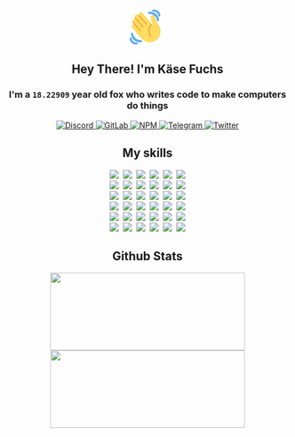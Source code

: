 <div><p align=center><img src=./resources/images/wave.gif width=64px height=64px></p><h2 align=center>Hey There! I'm Käse Fuchs</h2><h3 align=center>I'm a <code>18.22909</code> year old fox who writes code to make computers do things</h3><p align=center><a href=https://discord.com/users/507526681125322772><img alt=Discord src="https://img.shields.io/badge/Discord-5865F2?logo=discord&logoColor=white&style=flat-square#ac95ca8406573c5d181729d93fbd3d1f"> </a><a href=https://gitlab.com/kasefuchs><img alt=GitLab src="https://img.shields.io/badge/GitLab-330F63?logo=gitlab&logoColor=white&style=flat-square#ac95ca8406573c5d181729d93fbd3d1f"> </a><a href=https://npmjs.com/~kasefuchs><img alt=NPM src="https://img.shields.io/badge/NPM-CB3837?logo=npm&logoColor=white&style=flat-square#ac95ca8406573c5d181729d93fbd3d1f"> </a><a href=https://t.me/kasefuchs><img alt=Telegram src="https://img.shields.io/badge/Telegram-2CA5E0?logo=telegram&logoColor=white&style=flat-square#ac95ca8406573c5d181729d93fbd3d1f"> </a><a href=https://twitter.com/kasefuchs><img alt=Twitter src="https://img.shields.io/badge/Twitter-1DA1F2?logo=twitter&logoColor=white&style=flat-square#ac95ca8406573c5d181729d93fbd3d1f"></a></p><h2 align=center>My skills</h2><p align=center><a href=https://aws.amazon.com/ ><picture><source srcset="https://skillicons.dev/icons?i=aws&theme=dark#ac95ca8406573c5d181729d93fbd3d1f" media="(prefers-color-scheme: dark)"><source srcset="https://skillicons.dev/icons?i=aws&theme=light#ac95ca8406573c5d181729d93fbd3d1f" media="(prefers-color-scheme: light), (prefers-color-scheme: no-preference)"><img src="https://skillicons.dev/icons?i=aws&theme=light#ac95ca8406573c5d181729d93fbd3d1f"></picture></a>&nbsp;&nbsp;<a href=https://en.wikipedia.org/wiki/Bash_(Unix_shell)><picture><source srcset="https://skillicons.dev/icons?i=bash&theme=dark#ac95ca8406573c5d181729d93fbd3d1f" media="(prefers-color-scheme: dark)"><source srcset="https://skillicons.dev/icons?i=bash&theme=light#ac95ca8406573c5d181729d93fbd3d1f" media="(prefers-color-scheme: light), (prefers-color-scheme: no-preference)"><img src="https://skillicons.dev/icons?i=bash&theme=light#ac95ca8406573c5d181729d93fbd3d1f"></picture></a>&nbsp;&nbsp;<a href=https://discord.com/developers/docs><picture><source srcset="https://skillicons.dev/icons?i=bots&theme=dark#ac95ca8406573c5d181729d93fbd3d1f" media="(prefers-color-scheme: dark)"><source srcset="https://skillicons.dev/icons?i=bots&theme=light#ac95ca8406573c5d181729d93fbd3d1f" media="(prefers-color-scheme: light), (prefers-color-scheme: no-preference)"><img src="https://skillicons.dev/icons?i=bots&theme=light#ac95ca8406573c5d181729d93fbd3d1f"></picture></a>&nbsp;&nbsp;<a href=https://www.cloudflare.com/ ><picture><source srcset="https://skillicons.dev/icons?i=cloudflare&theme=dark#ac95ca8406573c5d181729d93fbd3d1f" media="(prefers-color-scheme: dark)"><source srcset="https://skillicons.dev/icons?i=cloudflare&theme=light#ac95ca8406573c5d181729d93fbd3d1f" media="(prefers-color-scheme: light), (prefers-color-scheme: no-preference)"><img src="https://skillicons.dev/icons?i=cloudflare&theme=light#ac95ca8406573c5d181729d93fbd3d1f"></picture></a>&nbsp;&nbsp;<a href=https://en.wikipedia.org/wiki/CSS><picture><source srcset="https://skillicons.dev/icons?i=css&theme=dark#ac95ca8406573c5d181729d93fbd3d1f" media="(prefers-color-scheme: dark)"><source srcset="https://skillicons.dev/icons?i=css&theme=light#ac95ca8406573c5d181729d93fbd3d1f" media="(prefers-color-scheme: light), (prefers-color-scheme: no-preference)"><img src="https://skillicons.dev/icons?i=css&theme=light#ac95ca8406573c5d181729d93fbd3d1f"></picture></a>&nbsp;&nbsp;<a href=https://www.docker.com/ ><picture><source srcset="https://skillicons.dev/icons?i=docker&theme=dark#ac95ca8406573c5d181729d93fbd3d1f" media="(prefers-color-scheme: dark)"><source srcset="https://skillicons.dev/icons?i=docker&theme=light#ac95ca8406573c5d181729d93fbd3d1f" media="(prefers-color-scheme: light), (prefers-color-scheme: no-preference)"><img src="https://skillicons.dev/icons?i=docker&theme=light#ac95ca8406573c5d181729d93fbd3d1f"></picture></a><br><a href=https://www.electronjs.org/ ><picture><source srcset="https://skillicons.dev/icons?i=electron&theme=dark#ac95ca8406573c5d181729d93fbd3d1f" media="(prefers-color-scheme: dark)"><source srcset="https://skillicons.dev/icons?i=electron&theme=light#ac95ca8406573c5d181729d93fbd3d1f" media="(prefers-color-scheme: light), (prefers-color-scheme: no-preference)"><img src="https://skillicons.dev/icons?i=electron&theme=light#ac95ca8406573c5d181729d93fbd3d1f"></picture></a>&nbsp;&nbsp;<a href=https://expressjs.com/ ><picture><source srcset="https://skillicons.dev/icons?i=express&theme=dark#ac95ca8406573c5d181729d93fbd3d1f" media="(prefers-color-scheme: dark)"><source srcset="https://skillicons.dev/icons?i=express&theme=light#ac95ca8406573c5d181729d93fbd3d1f" media="(prefers-color-scheme: light), (prefers-color-scheme: no-preference)"><img src="https://skillicons.dev/icons?i=express&theme=light#ac95ca8406573c5d181729d93fbd3d1f"></picture></a>&nbsp;&nbsp;<a href=https://www.figma.com/ ><picture><source srcset="https://skillicons.dev/icons?i=figma&theme=dark#ac95ca8406573c5d181729d93fbd3d1f" media="(prefers-color-scheme: dark)"><source srcset="https://skillicons.dev/icons?i=figma&theme=light#ac95ca8406573c5d181729d93fbd3d1f" media="(prefers-color-scheme: light), (prefers-color-scheme: no-preference)"><img src="https://skillicons.dev/icons?i=figma&theme=light#ac95ca8406573c5d181729d93fbd3d1f"></picture></a>&nbsp;&nbsp;<a href=https://firebase.google.com/ ><picture><source srcset="https://skillicons.dev/icons?i=firebase&theme=dark#ac95ca8406573c5d181729d93fbd3d1f" media="(prefers-color-scheme: dark)"><source srcset="https://skillicons.dev/icons?i=firebase&theme=light#ac95ca8406573c5d181729d93fbd3d1f" media="(prefers-color-scheme: light), (prefers-color-scheme: no-preference)"><img src="https://skillicons.dev/icons?i=firebase&theme=light#ac95ca8406573c5d181729d93fbd3d1f"></picture></a>&nbsp;&nbsp;<a href=https://flask.palletsprojects.com/ ><picture><source srcset="https://skillicons.dev/icons?i=flask&theme=dark#ac95ca8406573c5d181729d93fbd3d1f" media="(prefers-color-scheme: dark)"><source srcset="https://skillicons.dev/icons?i=flask&theme=light#ac95ca8406573c5d181729d93fbd3d1f" media="(prefers-color-scheme: light), (prefers-color-scheme: no-preference)"><img src="https://skillicons.dev/icons?i=flask&theme=light#ac95ca8406573c5d181729d93fbd3d1f"></picture></a>&nbsp;&nbsp;<a href=https://cloud.google.com/ ><picture><source srcset="https://skillicons.dev/icons?i=gcp&theme=dark#ac95ca8406573c5d181729d93fbd3d1f" media="(prefers-color-scheme: dark)"><source srcset="https://skillicons.dev/icons?i=gcp&theme=light#ac95ca8406573c5d181729d93fbd3d1f" media="(prefers-color-scheme: light), (prefers-color-scheme: no-preference)"><img src="https://skillicons.dev/icons?i=gcp&theme=light#ac95ca8406573c5d181729d93fbd3d1f"></picture></a><br><a href=https://git-scm.com/ ><picture><source srcset="https://skillicons.dev/icons?i=git&theme=dark#ac95ca8406573c5d181729d93fbd3d1f" media="(prefers-color-scheme: dark)"><source srcset="https://skillicons.dev/icons?i=git&theme=light#ac95ca8406573c5d181729d93fbd3d1f" media="(prefers-color-scheme: light), (prefers-color-scheme: no-preference)"><img src="https://skillicons.dev/icons?i=git&theme=light#ac95ca8406573c5d181729d93fbd3d1f"></picture></a>&nbsp;&nbsp;<a href=https://github.com/ ><picture><source srcset="https://skillicons.dev/icons?i=github&theme=dark#ac95ca8406573c5d181729d93fbd3d1f" media="(prefers-color-scheme: dark)"><source srcset="https://skillicons.dev/icons?i=github&theme=light#ac95ca8406573c5d181729d93fbd3d1f" media="(prefers-color-scheme: light), (prefers-color-scheme: no-preference)"><img src="https://skillicons.dev/icons?i=github&theme=light#ac95ca8406573c5d181729d93fbd3d1f"></picture></a>&nbsp;&nbsp;<a href=https://gitlab.com/ ><picture><source srcset="https://skillicons.dev/icons?i=gitlab&theme=dark#ac95ca8406573c5d181729d93fbd3d1f" media="(prefers-color-scheme: dark)"><source srcset="https://skillicons.dev/icons?i=gitlab&theme=light#ac95ca8406573c5d181729d93fbd3d1f" media="(prefers-color-scheme: light), (prefers-color-scheme: no-preference)"><img src="https://skillicons.dev/icons?i=gitlab&theme=light#ac95ca8406573c5d181729d93fbd3d1f"></picture></a>&nbsp;&nbsp;<a href=https://www.heroku.com/ ><picture><source srcset="https://skillicons.dev/icons?i=heroku&theme=dark#ac95ca8406573c5d181729d93fbd3d1f" media="(prefers-color-scheme: dark)"><source srcset="https://skillicons.dev/icons?i=heroku&theme=light#ac95ca8406573c5d181729d93fbd3d1f" media="(prefers-color-scheme: light), (prefers-color-scheme: no-preference)"><img src="https://skillicons.dev/icons?i=heroku&theme=light#ac95ca8406573c5d181729d93fbd3d1f"></picture></a>&nbsp;&nbsp;<a href=https://en.wikipedia.org/wiki/HTML><picture><source srcset="https://skillicons.dev/icons?i=html&theme=dark#ac95ca8406573c5d181729d93fbd3d1f" media="(prefers-color-scheme: dark)"><source srcset="https://skillicons.dev/icons?i=html&theme=light#ac95ca8406573c5d181729d93fbd3d1f" media="(prefers-color-scheme: light), (prefers-color-scheme: no-preference)"><img src="https://skillicons.dev/icons?i=html&theme=light#ac95ca8406573c5d181729d93fbd3d1f"></picture></a>&nbsp;&nbsp;<a href=https://en.wikipedia.org/wiki/JavaScript><picture><source srcset="https://skillicons.dev/icons?i=js&theme=dark#ac95ca8406573c5d181729d93fbd3d1f" media="(prefers-color-scheme: dark)"><source srcset="https://skillicons.dev/icons?i=js&theme=light#ac95ca8406573c5d181729d93fbd3d1f" media="(prefers-color-scheme: light), (prefers-color-scheme: no-preference)"><img src="https://skillicons.dev/icons?i=js&theme=light#ac95ca8406573c5d181729d93fbd3d1f"></picture></a><br><a href=https://en.wikipedia.org/wiki/Linux><picture><source srcset="https://skillicons.dev/icons?i=linux&theme=dark#ac95ca8406573c5d181729d93fbd3d1f" media="(prefers-color-scheme: dark)"><source srcset="https://skillicons.dev/icons?i=linux&theme=light#ac95ca8406573c5d181729d93fbd3d1f" media="(prefers-color-scheme: light), (prefers-color-scheme: no-preference)"><img src="https://skillicons.dev/icons?i=linux&theme=light#ac95ca8406573c5d181729d93fbd3d1f"></picture></a>&nbsp;&nbsp;<a href=https://mui.com/ ><picture><source srcset="https://skillicons.dev/icons?i=materialui&theme=dark#ac95ca8406573c5d181729d93fbd3d1f" media="(prefers-color-scheme: dark)"><source srcset="https://skillicons.dev/icons?i=materialui&theme=light#ac95ca8406573c5d181729d93fbd3d1f" media="(prefers-color-scheme: light), (prefers-color-scheme: no-preference)"><img src="https://skillicons.dev/icons?i=materialui&theme=light#ac95ca8406573c5d181729d93fbd3d1f"></picture></a>&nbsp;&nbsp;<a href=https://en.wikipedia.org/wiki/Markdown><picture><source srcset="https://skillicons.dev/icons?i=md&theme=dark#ac95ca8406573c5d181729d93fbd3d1f" media="(prefers-color-scheme: dark)"><source srcset="https://skillicons.dev/icons?i=md&theme=light#ac95ca8406573c5d181729d93fbd3d1f" media="(prefers-color-scheme: light), (prefers-color-scheme: no-preference)"><img src="https://skillicons.dev/icons?i=md&theme=light#ac95ca8406573c5d181729d93fbd3d1f"></picture></a>&nbsp;&nbsp;<a href=https://www.mongodb.com/ ><picture><source srcset="https://skillicons.dev/icons?i=mongodb&theme=dark#ac95ca8406573c5d181729d93fbd3d1f" media="(prefers-color-scheme: dark)"><source srcset="https://skillicons.dev/icons?i=mongodb&theme=light#ac95ca8406573c5d181729d93fbd3d1f" media="(prefers-color-scheme: light), (prefers-color-scheme: no-preference)"><img src="https://skillicons.dev/icons?i=mongodb&theme=light#ac95ca8406573c5d181729d93fbd3d1f"></picture></a>&nbsp;&nbsp;<a href=https://www.mysql.com/ ><picture><source srcset="https://skillicons.dev/icons?i=mysql&theme=dark#ac95ca8406573c5d181729d93fbd3d1f" media="(prefers-color-scheme: dark)"><source srcset="https://skillicons.dev/icons?i=mysql&theme=light#ac95ca8406573c5d181729d93fbd3d1f" media="(prefers-color-scheme: light), (prefers-color-scheme: no-preference)"><img src="https://skillicons.dev/icons?i=mysql&theme=light#ac95ca8406573c5d181729d93fbd3d1f"></picture></a>&nbsp;&nbsp;<a href=https://nextjs.org/ ><picture><source srcset="https://skillicons.dev/icons?i=nextjs&theme=dark#ac95ca8406573c5d181729d93fbd3d1f" media="(prefers-color-scheme: dark)"><source srcset="https://skillicons.dev/icons?i=nextjs&theme=light#ac95ca8406573c5d181729d93fbd3d1f" media="(prefers-color-scheme: light), (prefers-color-scheme: no-preference)"><img src="https://skillicons.dev/icons?i=nextjs&theme=light#ac95ca8406573c5d181729d93fbd3d1f"></picture></a><br><a href=https://nodejs.org/en/ ><picture><source srcset="https://skillicons.dev/icons?i=nodejs&theme=dark#ac95ca8406573c5d181729d93fbd3d1f" media="(prefers-color-scheme: dark)"><source srcset="https://skillicons.dev/icons?i=nodejs&theme=light#ac95ca8406573c5d181729d93fbd3d1f" media="(prefers-color-scheme: light), (prefers-color-scheme: no-preference)"><img src="https://skillicons.dev/icons?i=nodejs&theme=light#ac95ca8406573c5d181729d93fbd3d1f"></picture></a>&nbsp;&nbsp;<a href=https://www.postgresql.org/ ><picture><source srcset="https://skillicons.dev/icons?i=postgres&theme=dark#ac95ca8406573c5d181729d93fbd3d1f" media="(prefers-color-scheme: dark)"><source srcset="https://skillicons.dev/icons?i=postgres&theme=light#ac95ca8406573c5d181729d93fbd3d1f" media="(prefers-color-scheme: light), (prefers-color-scheme: no-preference)"><img src="https://skillicons.dev/icons?i=postgres&theme=light#ac95ca8406573c5d181729d93fbd3d1f"></picture></a>&nbsp;&nbsp;<a href=https://learn.microsoft.com/en-us/powershell/ ><picture><source srcset="https://skillicons.dev/icons?i=powershell&theme=dark#ac95ca8406573c5d181729d93fbd3d1f" media="(prefers-color-scheme: dark)"><source srcset="https://skillicons.dev/icons?i=powershell&theme=light#ac95ca8406573c5d181729d93fbd3d1f" media="(prefers-color-scheme: light), (prefers-color-scheme: no-preference)"><img src="https://skillicons.dev/icons?i=powershell&theme=light#ac95ca8406573c5d181729d93fbd3d1f"></picture></a>&nbsp;&nbsp;<a href=https://www.python.org/ ><picture><source srcset="https://skillicons.dev/icons?i=py&theme=dark#ac95ca8406573c5d181729d93fbd3d1f" media="(prefers-color-scheme: dark)"><source srcset="https://skillicons.dev/icons?i=py&theme=light#ac95ca8406573c5d181729d93fbd3d1f" media="(prefers-color-scheme: light), (prefers-color-scheme: no-preference)"><img src="https://skillicons.dev/icons?i=py&theme=light#ac95ca8406573c5d181729d93fbd3d1f"></picture></a>&nbsp;&nbsp;<a href=https://www.raspberrypi.org/ ><picture><source srcset="https://skillicons.dev/icons?i=raspberrypi&theme=dark#ac95ca8406573c5d181729d93fbd3d1f" media="(prefers-color-scheme: dark)"><source srcset="https://skillicons.dev/icons?i=raspberrypi&theme=light#ac95ca8406573c5d181729d93fbd3d1f" media="(prefers-color-scheme: light), (prefers-color-scheme: no-preference)"><img src="https://skillicons.dev/icons?i=raspberrypi&theme=light#ac95ca8406573c5d181729d93fbd3d1f"></picture></a>&nbsp;&nbsp;<a href=https://reactjs.org/ ><picture><source srcset="https://skillicons.dev/icons?i=react&theme=dark#ac95ca8406573c5d181729d93fbd3d1f" media="(prefers-color-scheme: dark)"><source srcset="https://skillicons.dev/icons?i=react&theme=light#ac95ca8406573c5d181729d93fbd3d1f" media="(prefers-color-scheme: light), (prefers-color-scheme: no-preference)"><img src="https://skillicons.dev/icons?i=react&theme=light#ac95ca8406573c5d181729d93fbd3d1f"></picture></a><br><a href=https://redux.js.org/ ><picture><source srcset="https://skillicons.dev/icons?i=redux&theme=dark#ac95ca8406573c5d181729d93fbd3d1f" media="(prefers-color-scheme: dark)"><source srcset="https://skillicons.dev/icons?i=redux&theme=light#ac95ca8406573c5d181729d93fbd3d1f" media="(prefers-color-scheme: light), (prefers-color-scheme: no-preference)"><img src="https://skillicons.dev/icons?i=redux&theme=light#ac95ca8406573c5d181729d93fbd3d1f"></picture></a>&nbsp;&nbsp;<a href=https://en.wikipedia.org/wiki/Regular_expression><picture><source srcset="https://skillicons.dev/icons?i=regex&theme=dark#ac95ca8406573c5d181729d93fbd3d1f" media="(prefers-color-scheme: dark)"><source srcset="https://skillicons.dev/icons?i=regex&theme=light#ac95ca8406573c5d181729d93fbd3d1f" media="(prefers-color-scheme: light), (prefers-color-scheme: no-preference)"><img src="https://skillicons.dev/icons?i=regex&theme=light#ac95ca8406573c5d181729d93fbd3d1f"></picture></a>&nbsp;&nbsp;<a href=https://en.wikipedia.org/wiki/Sass_(stylesheet_language)><picture><source srcset="https://skillicons.dev/icons?i=sass&theme=dark#ac95ca8406573c5d181729d93fbd3d1f" media="(prefers-color-scheme: dark)"><source srcset="https://skillicons.dev/icons?i=sass&theme=light#ac95ca8406573c5d181729d93fbd3d1f" media="(prefers-color-scheme: light), (prefers-color-scheme: no-preference)"><img src="https://skillicons.dev/icons?i=sass&theme=light#ac95ca8406573c5d181729d93fbd3d1f"></picture></a>&nbsp;&nbsp;<a href=https://www.typescriptlang.org/ ><picture><source srcset="https://skillicons.dev/icons?i=ts&theme=dark#ac95ca8406573c5d181729d93fbd3d1f" media="(prefers-color-scheme: dark)"><source srcset="https://skillicons.dev/icons?i=ts&theme=light#ac95ca8406573c5d181729d93fbd3d1f" media="(prefers-color-scheme: light), (prefers-color-scheme: no-preference)"><img src="https://skillicons.dev/icons?i=ts&theme=light#ac95ca8406573c5d181729d93fbd3d1f"></picture></a>&nbsp;&nbsp;<a href=https://unity.com/ ><picture><source srcset="https://skillicons.dev/icons?i=unity&theme=dark#ac95ca8406573c5d181729d93fbd3d1f" media="(prefers-color-scheme: dark)"><source srcset="https://skillicons.dev/icons?i=unity&theme=light#ac95ca8406573c5d181729d93fbd3d1f" media="(prefers-color-scheme: light), (prefers-color-scheme: no-preference)"><img src="https://skillicons.dev/icons?i=unity&theme=light#ac95ca8406573c5d181729d93fbd3d1f"></picture></a>&nbsp;&nbsp;<a href=https://workers.cloudflare.com/ ><picture><source srcset="https://skillicons.dev/icons?i=workers&theme=dark#ac95ca8406573c5d181729d93fbd3d1f" media="(prefers-color-scheme: dark)"><source srcset="https://skillicons.dev/icons?i=workers&theme=light#ac95ca8406573c5d181729d93fbd3d1f" media="(prefers-color-scheme: light), (prefers-color-scheme: no-preference)"><img src="https://skillicons.dev/icons?i=workers&theme=light#ac95ca8406573c5d181729d93fbd3d1f"></picture></a><br></p><h2 align=center>Github Stats</h2><p align=center><picture><source srcset="https://github-readme-stats-kasefuchs.vercel.app/api/?count_private=true&hide_border=true&hide_rank=true&line_height=20&hide_title=true&username=Kasefuchs&theme=dark#ac95ca8406573c5d181729d93fbd3d1f" media="(prefers-color-scheme: dark)"><source srcset="https://github-readme-stats-kasefuchs.vercel.app/api/?count_private=true&hide_border=true&hide_rank=true&line_height=20&hide_title=true&username=Kasefuchs&theme=light#ac95ca8406573c5d181729d93fbd3d1f" media="(prefers-color-scheme: light), (prefers-color-scheme: no-preference)"><img align=middle width=350 height=140 src="https://github-readme-stats-kasefuchs.vercel.app/api/?count_private=true&hide_border=true&hide_rank=true&line_height=20&hide_title=true&username=Kasefuchs&theme=light#ac95ca8406573c5d181729d93fbd3d1f"></picture><picture><source srcset="https://github-readme-stats-kasefuchs.vercel.app/api/top-langs/?count_private=true&hide_border=true&layout=compact&username=Kasefuchs&theme=dark#ac95ca8406573c5d181729d93fbd3d1f" media="(prefers-color-scheme: dark)"><source srcset="https://github-readme-stats-kasefuchs.vercel.app/api/top-langs/?count_private=true&hide_border=true&layout=compact&username=Kasefuchs&theme=light#ac95ca8406573c5d181729d93fbd3d1f" media="(prefers-color-scheme: light), (prefers-color-scheme: no-preference)"><img align=middle width=350 height=140 src="https://github-readme-stats-kasefuchs.vercel.app/api/top-langs/?count_private=true&hide_border=true&layout=compact&username=Kasefuchs&theme=light#ac95ca8406573c5d181729d93fbd3d1f"></picture></p><img src="https://hit.yhype.me/github/profile?user_id=64592097#ac95ca8406573c5d181729d93fbd3d1f" alt=""></div>